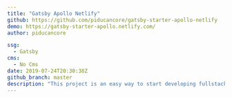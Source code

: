 ```yaml
---
title: "Gatsby Apollo Netlify"
github: https://github.com/piducancore/gatsby-starter-apollo-netlify
demo: https://gatsby-starter-apollo.netlify.com/
author: piducancore 

ssg:
  - Gatsby
cms:
  - No Cms
date: 2019-07-24T20:30:38Z
github_branch: master
description: "This project is an easy way to start developing fullstack apps with Gatsby and Apollo Server (using Netlify Lambda functions). For developing we use Netlify Dev to bring all of this magic to our local machine."
---
```

